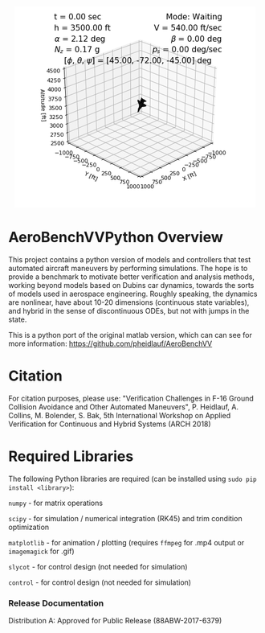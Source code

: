 ﻿<p align="center"> <img src="gcas_py.gif"/> </p>

# AeroBenchVVPython Overview
This project contains a python version of models and controllers that test automated aircraft maneuvers by performing simulations. The hope is to provide a benchmark to motivate better verification and analysis methods, working beyond models based on Dubins car dynamics, towards the sorts of models used in aerospace engineering. Roughly speaking, the dynamics are nonlinear, have about 10-20 dimensions (continuous state variables), and hybrid in the sense of discontinuous ODEs, but not with jumps in the state. 

This is a python port of the original matlab version, which can can see for
more information: https://github.com/pheidlauf/AeroBenchVV

# Citation

For citation purposes, please use: "Verification Challenges in F-16 Ground Collision Avoidance and Other Automated Maneuvers", P. Heidlauf, A. Collins, M. Bolender, S. Bak, 5th International Workshop on Applied Verification for Continuous and Hybrid Systems (ARCH 2018)

# Required Libraries 

The following Python libraries are required (can be installed using `sudo pip install <library>`):

`numpy` - for matrix operations

`scipy` - for simulation / numerical integration (RK45) and trim condition optimization 

`matplotlib` - for animation / plotting (requires `ffmpeg` for .mp4 output or `imagemagick` for .gif)

`slycot` - for control design (not needed for simulation)

`control` - for control design (not needed for simulation)



### Release Documentation
Distribution A: Approved for Public Release (88ABW-2017-6379)
